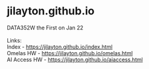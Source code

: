 # jilayton.github.io
DATA352W the First on Jan 22
<br>
<br>
Links:
<br>
Index - https://jilayton.github.io/index.html
<br>
Omelas HW - https://jilayton.github.io/omelas.html
<br>
AI Access HW - https://jilayton.github.io/aiaccess.html
<br>
